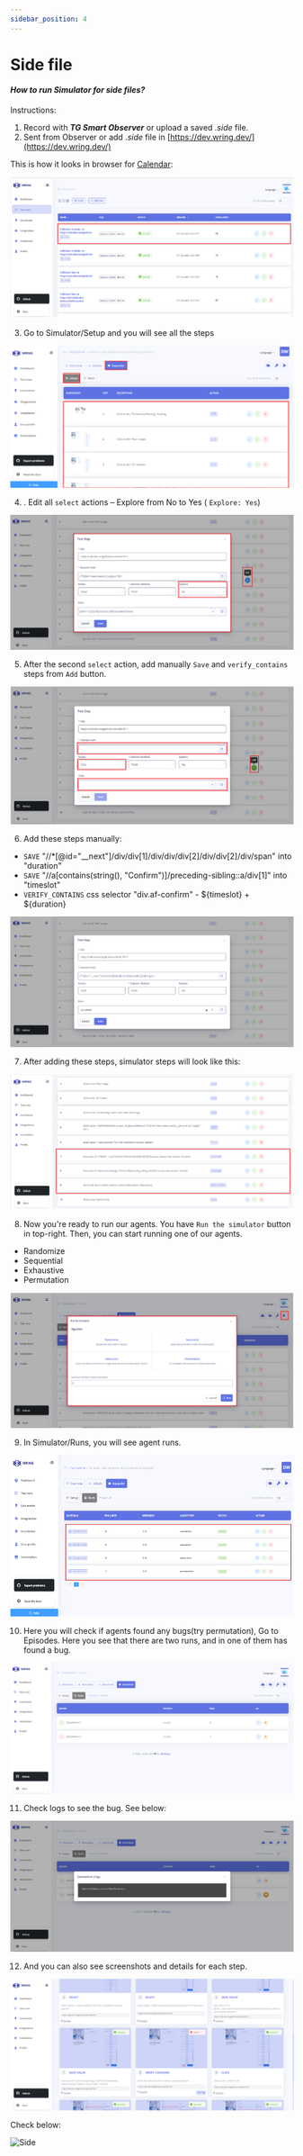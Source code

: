 ```yaml
---
sidebar_position: 4
---
```


# Side file

#### *How to run Simulator for side files?*

Instructions: 

1. Record with ***TG Smart Observer***  or upload a saved *.side* file.
2. Sent from Observer or add *.side* file in [https://dev.wring.dev/](https://dev.wring.dev/)

This is how it looks in browser for [Calendar](https://calendar.testgold.dev/): 

![Side](/img/side1.png)

3. Go to Simulator/Setup and you will see all the steps

![Side](/img/simulator.png)

4. . Edit all `select` actions – Explore from No to Yes ( `Explore: Yes`)

![Side](/img/simulator1.png)

5. After the second `select` action, add manually `Save` and `verify_contains` steps from `Add` button.

![Side](/img/simulator2.png)

6. Add these steps manually: 

-  `SAVE` "//*[@id="__next"]/div/div[1]/div/div/div[2]/div/div[2]/div/span" into "duration" 
-  `SAVE` "//a[contains(string(), "Confirm")]/preceding-sibling::a/div[1]" into "timeslot"
-  `VERIFY_CONTAINS` css selector "div.af-confirm" - ${timeslot} + ${duration}

![Side](/img/simulator3.png)

7. After adding these steps, simulator steps will look like this: 

![Side](/img/simulator4.png)

8. Now you're ready to run our agents. You have `Run the simulator` button in top-right.
Then, you can start running one of our agents. 

 - Randomize
 - Sequential
 - Exhaustive
 - Permutation

![Side](/img/simulator5.png)

9. In Simulator/Runs, you will see agent runs. 

![Side](/img/simulator6.png)

10. Here you will check if agents found any bugs(try permutation), Go to Episodes. Here you see that there are two runs, and in one of them has found a bug.

![Side](/img/sim.png)

11. Check logs to see the bug. See below: 

![Side](/img/sim1.png)

12. And you can also see screenshots and details for each step. 

![Side](/img/sim2.png)


Check below:

![Side](/img/simtest.gif)



